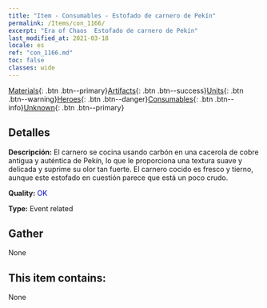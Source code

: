 ```yaml
---
title: "Item - Consumables - Estofado de carnero de Pekín"
permalink: /Items/con_1166/
excerpt: "Era of Chaos  Estofado de carnero de Pekín"
last_modified_at: 2021-03-18
locale: es
ref: "con_1166.md"
toc: false
classes: wide
---
```

 [Materials](/es/Items/){: .btn .btn--primary}[Artifacts](/es/Items/Artifacts/){: .btn .btn--success}[Units](/es/Items/Units/){: .btn .btn--warning}[Heroes](/es/Items/Heroes/){: .btn .btn--danger}[Consumables](/es/Items/Consumables/){: .btn .btn--info}[Unknown](/es/Items/Unknown/){: .btn .btn--primary}

## Detalles
 **Descripción:** El carnero se cocina usando carbón en una cacerola de cobre antigua y auténtica de Pekín, lo que le proporciona una textura suave y delicada y suprime su olor tan fuerte. El carnero cocido es fresco y tierno, aunque este estofado en cuestión parece que está un poco crudo.

 **Quality:** <span style="color: #0000CD">OK</span>

 **Type:** Event related

## Gather

  None

## This item contains:

  None

